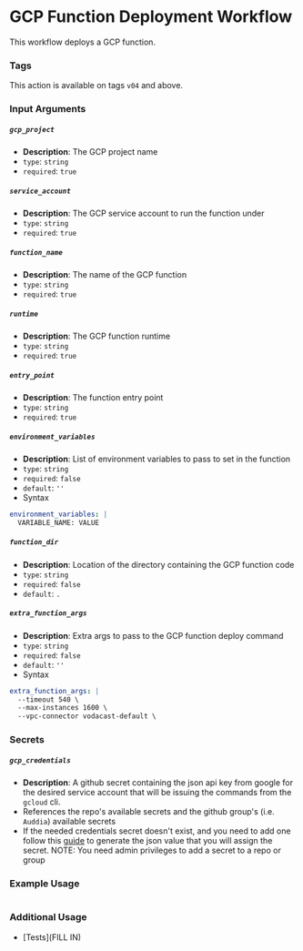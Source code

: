 # GCP Function Deployment Workflow
This workflow deploys a GCP function.

### Tags
This action is available on tags `v04` and above.

### Input Arguments
##### `gcp_project`
* **Description**: The GCP project name
* `type`: `string`
* `required`: `true`

##### `service_account`
* **Description**: The GCP service account to run the function under
* `type`: `string`
* `required`: `true`

##### `function_name`
* **Description**: The name of the GCP function
* `type`: `string`
* `required`: `true`

##### `runtime`
* **Description**: The GCP function runtime 
* `type`: `string`
* `required`: `true`

##### `entry_point`
* **Description**: The function entry point
* `type`: `string`
* `required`: `true`

##### `environment_variables`
* **Description**: List of environment variables to pass to set in the function
* `type`: `string`
* `required`: `false`
* `default`: `''`
* Syntax
```yaml
environment_variables: |
  VARIABLE_NAME: VALUE
```

##### `function_dir`
* **Description**: Location of the directory containing the GCP function code
* `type`: `string`
* `required`: `false`
* `default`: `.`

##### `extra_function_args`
* **Description**: Extra args to pass to the GCP function deploy command
* `type`: `string`
* `required`: `false`
* `default`: `''`
* Syntax
```yaml
extra_function_args: |
  --timeout 540 \
  --max-instances 1600 \
  --vpc-connector vodacast-default \
```

### Secrets
##### `gcp_credentials`
* **Description**: A github secret containing the json api key from google for the desired service account that will be issuing the commands from the `gcloud` cli.
* References the repo's available secrets and the github group's (i.e. `Auddia`) available secrets
* If the needed credentials secret doesn't exist, and you need to add one follow this [guide](https://cloud.google.com/docs/authentication/getting-started#create-service-account-console) to generate the json value that you will assign the secret. NOTE: You need admin privileges to add a secret to a repo or group


### Example Usage
```yaml
```

### Additional Usage
* [Tests](FILL IN)